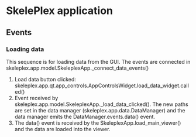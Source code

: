 # SkelePlex application

## Events
### Loading data
This sequence is for loading data from the GUI. The events are connected in skeleplex.app.model.SkeleplexApp._connect_data_events()

1. Load data button clicked: skeleplex.app.qt.app_controls.AppControlsWidget.load_data_widget.called()
1. Event received by skeleplex.app.model.SkeleplexApp._load_data_clicked(). The new paths are set in the data manager (skeleplex.app.data.DataManager) and the data manager emits the DataManager.events.data() event.
1. The data() event is received by the SkeleplexApp.load_main_viewer() and the data are loaded into the viewer.